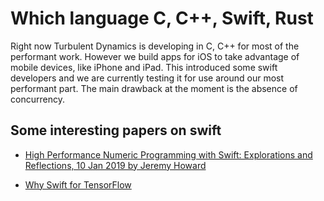 # Which language C, C++, Swift, Rust

Right now Turbulent Dynamics is developing in C, C++ for most of the performant work.  However we build apps for iOS to take advantage of mobile devices, like iPhone and iPad.  This introduced some swift developers and we are currently testing it for use around our most performant part.  The main drawback at the moment is the absence of concurrency.



## Some interesting papers on swift
* [High Performance Numeric Programming with Swift: Explorations and Reflections, 10 Jan 2019 by Jeremy Howard](https://www.fast.ai/2019/01/10/swift-numerics/)

* [Why Swift for TensorFlow](https://github.com/tensorflow/swift/blob/master/docs/WhySwiftForTensorFlow.md)
